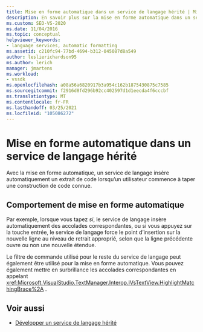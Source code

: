 ```yaml
---
title: Mise en forme automatique dans un service de langage hérité | Microsoft Docs
description: En savoir plus sur la mise en forme automatique dans un service de langage hérité, qui insère automatiquement un extrait de code lorsque vous commencez à taper une construction de code connue.
ms.custom: SEO-VS-2020
ms.date: 11/04/2016
ms.topic: conceptual
helpviewer_keywords:
- language services, automatic formatting
ms.assetid: c210fc94-77bd-4694-b312-045087d8a549
author: leslierichardson95
ms.author: lerich
manager: jmartens
ms.workload:
- vssdk
ms.openlocfilehash: a08a56a6820917b3a954c162b1875430875c7585
ms.sourcegitcommit: f2916d8fd296b92cc402597d1d1eecda4f6cccbf
ms.translationtype: MT
ms.contentlocale: fr-FR
ms.lasthandoff: 03/25/2021
ms.locfileid: "105086272"
---
```

# <a name="automatic-formatting-in-a-legacy-language-service"></a>Mise en forme automatique dans un service de langage hérité
Avec la mise en forme automatique, un service de langage insère automatiquement un extrait de code lorsqu’un utilisateur commence à taper une construction de code connue.

## <a name="automatic-formatting-behavior"></a>Comportement de mise en forme automatique
 Par exemple, lorsque vous tapez *si*, le service de langage insère automatiquement des accolades correspondantes, ou si vous appuyez sur la touche entrée, le service de langage force le point d’insertion sur la nouvelle ligne au niveau de retrait approprié, selon que la ligne précédente ouvre ou non une nouvelle étendue.

 Le filtre de commande utilisé pour le reste du service de langage peut également être utilisé pour la mise en forme automatique. Vous pouvez également mettre en surbrillance les accolades correspondantes en appelant <xref:Microsoft.VisualStudio.TextManager.Interop.IVsTextView.HighlightMatchingBrace%2A> .

## <a name="see-also"></a>Voir aussi
- [Développer un service de langage hérité](../../extensibility/internals/developing-a-legacy-language-service.md)
